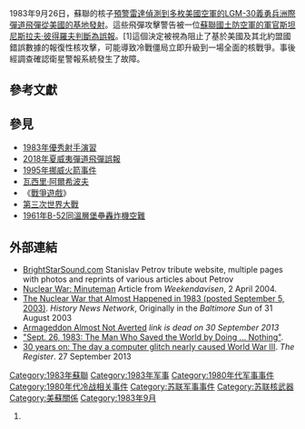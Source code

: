 1983年9月26日，蘇聯的核子[預警雷達偵測到多枚美國空軍的](https://zh.wikipedia.org/wiki/預警雷達 "wikilink")[LGM-30義勇兵洲際彈道飛彈從美國的基地發射](../Page/LGM-30義勇兵洲際彈道飛彈.md "wikilink")。這些飛彈攻擊警告被一位[蘇聯國土防空軍的軍官](https://zh.wikipedia.org/wiki/蘇聯國土防空軍 "wikilink")[斯坦尼斯拉夫·彼得羅夫判斷為誤報](../Page/斯坦尼斯拉夫·彼得羅夫.md "wikilink")。\[1\]這個決定被視為阻止了基於美國及其北約盟國錯誤數據的報復性核攻擊，可能導致冷戰僵局立即升級到一場全面的核戰爭。事後經調查確認衛星警報系統發生了故障。

## 參考文獻

## 參見

  - [1983年優秀射手演習](https://zh.wikipedia.org/wiki/1983年優秀射手演習 "wikilink")
  - [2018年夏威夷彈道飛彈誤報](../Page/2018年夏威夷彈道飛彈誤報.md "wikilink")
  - [1995年挪威火箭事件](../Page/1995年挪威火箭事件.md "wikilink")
  - [瓦西里·阿爾希波夫](https://zh.wikipedia.org/wiki/瓦西里·阿爾希波夫 "wikilink")
  - 《[戰爭遊戲](../Page/戰爭遊戲_\(1983年電影\).md "wikilink")》
  - [第三次世界大戰](../Page/第三次世界大戰.md "wikilink")
  - [1961年B-52同溫層堡壘轟炸機空難](../Page/1961年B-52同溫層堡壘轟炸機空難.md "wikilink")

## 外部連結

  - [BrightStarSound.com](http://www.brightstarsound.com) Stanislav
    Petrov tribute website, multiple pages with photos and reprints of
    various articles about Petrov
  - [Nuclear War:
    Minuteman](http://www.brightstarsound.com/world_hero/weekendavisen.html)
    Article from *Weekendavisen*, 2 April 2004.
  - [The Nuclear War that Almost Happened in 1983 (posted
    September 5, 2003)](http://hnn.us/articles/1709.html#bombs9-5-03).
    *History News Network*, Originally in the *Baltimore Sun* of 31
    August 2003
  - [Armageddon Almost Not
    Averted](https://web.archive.org/web/20040626091513/http://www.cdi.org/russia/308-12.cfm)
    *link is dead on 30 September 2013*
  - ["Sept. 26, 1983: The Man Who Saved the World by Doing ...
    Nothing"](https://www.wired.com/science/discoveries/news/2007/09/dayintech_0926).
  - [30 years on: The day a computer glitch nearly caused World War
    III](https://www.theregister.co.uk/2013/09/27/30_years_on_the_day_a_computer_glitch_nearly_caused_world_war_iii/).
    *The Register*. 27 September 2013

[Category:1983年蘇聯](https://zh.wikipedia.org/wiki/Category:1983年蘇聯 "wikilink")
[Category:1983年军事](https://zh.wikipedia.org/wiki/Category:1983年军事 "wikilink")
[Category:1980年代军事事件](https://zh.wikipedia.org/wiki/Category:1980年代军事事件 "wikilink")
[Category:1980年代冷战相关事件](https://zh.wikipedia.org/wiki/Category:1980年代冷战相关事件 "wikilink")
[Category:苏联军事事件](https://zh.wikipedia.org/wiki/Category:苏联军事事件 "wikilink")
[Category:苏联核武器](https://zh.wikipedia.org/wiki/Category:苏联核武器 "wikilink")
[Category:美蘇關係](https://zh.wikipedia.org/wiki/Category:美蘇關係 "wikilink")
[Category:1983年9月](https://zh.wikipedia.org/wiki/Category:1983年9月 "wikilink")

1.